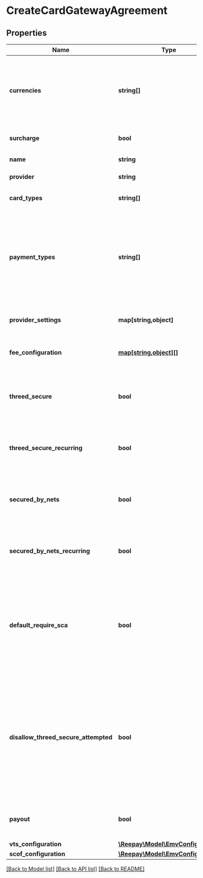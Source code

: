 # CreateCardGatewayAgreement

## Properties
Name | Type | Description | Notes
------------ | ------------- | ------------- | -------------
**currencies** | **string[]** | Set of currencies supported by agreement. Each currency in [ISO 4217](https://en.wikipedia.org/wiki/ISO_4217) three letter alpha code. | 
**surcharge** | **bool** | Add acquirer surcharge fee if possible | [optional] 
**name** | **string** | Optional name | [optional] 
**provider** | **string** | Card gateway provider type | 
**card_types** | **string[]** | Card types supported by agreement | [optional] 
**payment_types** | **string[]** | Set of supported payment types for agreement: &#x60;card&#x60;, &#x60;applepay&#x60;, &#x60;googlepay&#x60;, &#x60;mobilepay&#x60;, &#x60;vipps&#x60;. If not defined defaults to all. | [optional] 
**provider_settings** | **map[string,object]** | Key value map of provider settings | [optional] 
**fee_configuration** | [**map[string,object][]**](map.md) | Prioritized list of fee configuration entries | [optional] 
**threed_secure** | **bool** | Use 3DSecure for non-recurring payments (if supported by provider) | [optional] 
**threed_secure_recurring** | **bool** | Use 3DSecure for recurring payments (if supported by provider) | [optional] 
**secured_by_nets** | **bool** | Use Secured By Nets for non-recurring payments (if supported by provider) | [optional] 
**secured_by_nets_recurring** | **bool** | Use Secured By Nets for recurring payments (if supported by provider) | [optional] 
**default_require_sca** | **bool** | Default behaviour if no specific SCA handing is defined in payment sessions. If enabled SCA will be required and un-enrolled cards will be declined. | [optional] 
**disallow_threed_secure_attempted** | **bool** | Disallow 3D Secure status attempted which means that card issuer does not support 3D Secure so authentication could not be performed. An attempted 3D Secure flow normally results in liability shift. | [optional] 
**payout** | **bool** | Use agreement for payout (if supported by provider) | [optional] 
**vts_configuration** | [**\Reepay\Model\EmvConfiguration**](EmvConfiguration.md) |  | [optional] 
**scof_configuration** | [**\Reepay\Model\EmvConfiguration**](EmvConfiguration.md) |  | [optional] 

[[Back to Model list]](../../README.md#documentation-for-models) [[Back to API list]](../../README.md#documentation-for-api-endpoints) [[Back to README]](../../README.md)

